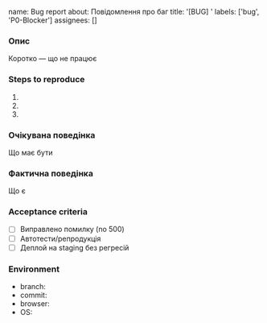 name: Bug report
about: Повідомлення про баг
title: '[BUG] '
labels: ['bug', 'P0-Blocker']
assignees: []

### Опис

Коротко — що не працює

### Steps to reproduce

1.
2.
3.

### Очікувана поведінка

Що має бути

### Фактична поведінка

Що є

### Acceptance criteria

- [ ] Виправлено помилку (no 500)
- [ ] Автотести/репродукція
- [ ] Деплой на staging без регресій

### Environment

- branch:
- commit:
- browser:
- OS:
